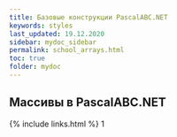 ```yaml
---
title: Базовые конструкции PascalABC.NET
keywords: styles
last_updated: 19.12.2020
sidebar: mydoc_sidebar
permalink: school_arrays.html
toc: true
folder: mydoc
---
```


## Массивы в PascalABC.NET


{% include links.html %}
1
